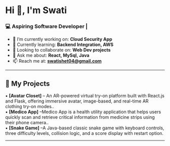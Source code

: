 
# Hi 👋, I'm Swati
### 💻 Aspiring Software Developer |

- 🔭 I’m currently working on: **Cloud Security App**
- 🌱 Currently learning: **Backend Integration, AWS**
- 👯 Looking to collaborate on: **Web Dev projects**
- 💬 Ask me about: **React, MySql, Java**
- 📫 Reach me at: **swatishet04@gmail.com**

---

## 🚀 My Projects

▪ **[Avatar Closet]** – An AR-powered virtual try-on platform built with React.js and Flask, offering immersive avatar, image-based, and real-time AR clothing try-on modes..  
▪ **[Medico App]** –Medico App is a health utility application that helps users quickly scan and retrieve critical information from medicine strips using their phone camera..  
▪ **[Snake Game]** –A Java-based classic snake game with keyboard controls, three difficulty levels, collision logic, and a score display with restart option.

---
